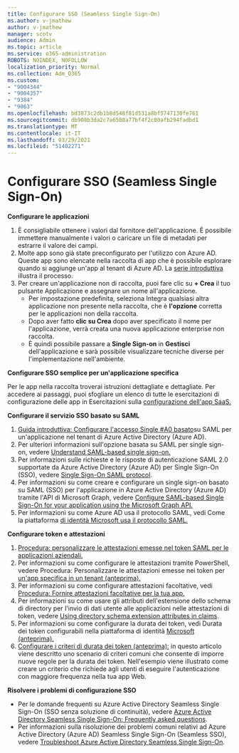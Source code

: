 ```yaml
---
title: Configurare SSO (Seamless Single Sign-On)
ms.author: v-jmathew
author: v-jmathew
manager: scotv
audience: Admin
ms.topic: article
ms.service: o365-administration
ROBOTS: NOINDEX, NOFOLLOW
localization_priority: Normal
ms.collection: Adm_O365
ms.custom:
- "9004344"
- "9004357"
- "9384"
- "9863"
ms.openlocfilehash: bd3873c2db1b8d548f81d531a8bf5747130fe761
ms.sourcegitcommit: db908b3da2c7a6508a77bf4f2c80afb294fadbd1
ms.translationtype: MT
ms.contentlocale: it-IT
ms.lasthandoff: 03/29/2021
ms.locfileid: "51402271"
---
```

# <a name="configure-seamless-single-sign-on-sso"></a>Configurare SSO (Seamless Single Sign-On)

**Configurare le applicazioni**

1. È consigliabile ottenere i valori dal fornitore dell'applicazione. È possibile immettere manualmente i valori o caricare un file di metadati per estrarre il valore dei campi.
2. Molte app sono già state preconfigurato per l'utilizzo con Azure AD. Queste app sono elencate nella raccolta di app che è possibile esplorare quando si aggiunge un'app al tenant di Azure AD. La [serie introduttiva](https://docs.microsoft.com/azure/active-directory/manage-apps/add-application-portal-configure) illustra il processo.
3. Per creare un'applicazione non di raccolta, puoi fare clic su **+ Crea** il tuo pulsante Applicazione e assegnare un nome all'applicazione.
    - Per impostazione predefinita, seleziona Integra qualsiasi altra applicazione non presente nella raccolta, che è **l'opzione** corretta per le applicazioni non della raccolta.
    - Dopo aver fatto **clic su Crea** dopo aver specificato il nome per l'applicazione, verrà creata una nuova applicazione enterprise non raccolta.
    - È quindi possibile passare a **Single Sign-on** in **Gestisci** dell'applicazione e sarà possibile visualizzare tecniche diverse per l'implementazione nell'ambiente.

**Configurare SSO semplice per un'applicazione specifica**

Per le app nella raccolta troverai istruzioni dettagliate e dettagliate. Per accedere ai passaggi, puoi sfogliare un elenco di tutte le esercitazioni di configurazione delle app in Esercitazioni sulla [configurazione dell'app SaaS.](https://docs.microsoft.com/azure/active-directory/saas-apps/tutorial-list)

**Configurare il servizio SSO basato su SAML**

1. [Guida introduttiva: Configurare l'accesso Single #A0 basato](https://docs.microsoft.com/azure/active-directory/manage-apps/add-application-portal-setup-sso)su SAML per un'applicazione nel tenant di Azure Active Directory (Azure AD).
2. Per ulteriori informazioni sull'opzione basata su SAML per single sign-on, vedere [Understand SAML-based single sign-on.](https://docs.microsoft.com/azure/active-directory/manage-apps/configure-saml-single-sign-on)
3. Per informazioni sulle richieste e le risposte di autenticazione SAML 2.0 supportate da Azure Active Directory (Azure AD) per Single Sign-On (SSO), vedere [Single Sign-On SAML protocol](https://docs.microsoft.com/azure/active-directory/develop/single-sign-on-saml-protocol).
4. Per informazioni su come creare e configurare un single sign-on basato su SAML (SSO) per l'applicazione in Azure Active Directory (Azure AD) tramite l'API di Microsoft Graph, vedere [Configure SAML-based Single Sign-On for your application using the Microsoft Graph API.](https://docs.microsoft.com/graph/application-saml-sso-configure-api)
5. Per informazioni su come Azure AD usa il protocollo SAML, vedi Come la piattaforma [di identità Microsoft usa il protocollo SAML.](https://docs.microsoft.com/azure/active-directory/develop/active-directory-saml-protocol-reference)

**Configurare token e attestazioni**

1. [Procedura: personalizzare le attestazioni emesse nel token SAML per le applicazioni aziendali.](https://docs.microsoft.com/azure/active-directory/develop/active-directory-saml-claims-customization)
2. Per informazioni su come configurare le attestazioni tramite PowerShell, vedere Procedura: Personalizzare le attestazioni emesse nei token per [un'app specifica in un tenant (anteprima).](https://docs.microsoft.com/azure/active-directory/develop/active-directory-claims-mapping)
3. Per informazioni su come configurare attestazioni facoltative, vedi [Procedura: Fornire attestazioni facoltative per la tua app.](https://docs.microsoft.com/azure/active-directory/develop/active-directory-optional-claims)
4. Per informazioni su come usare gli attributi dell'estensione dello schema di directory per l'invio di dati utente alle applicazioni nelle attestazioni di token, vedere [Using directory schema extension attributes in claims](https://docs.microsoft.com/azure/active-directory/develop/active-directory-schema-extensions).
5. Per informazioni su come configurare la durata dei token, vedi Durata dei token configurabili nella piattaforma di identità [Microsoft (anteprima).](https://docs.microsoft.com/azure/active-directory/develop/active-directory-configurable-token-lifetimes)
6. [Configurare i criteri di durata dei token (anteprima):](https://docs.microsoft.com/azure/active-directory/develop/configure-token-lifetimes) in questo articolo viene descritto uno scenario di criteri comuni che consente di imporre nuove regole per la durata dei token. Nell'esempio viene illustrato come creare un criterio che richiede agli utenti di eseguire l'autenticazione con maggiore frequenza nella tua app Web.

**Risolvere i problemi di configurazione SSO**

- Per le domande frequenti su Azure Active Directory Seamless Single Sign-On (SSO senza soluzione di continuità), vedere [Azure Active Directory Seamless Single Sign-On: Frequently asked questions](https://docs.microsoft.com/azure/active-directory/hybrid/how-to-connect-sso-faq).
- Per informazioni sulla risoluzione dei problemi comuni relativi ad Azure Active Directory (Azure AD) Seamless Single Sign-On (Seamless SSO), vedere [Troubleshoot Azure Active Directory Seamless Single Sign-On](https://docs.microsoft.com/azure/active-directory/hybrid/tshoot-connect-sso).
